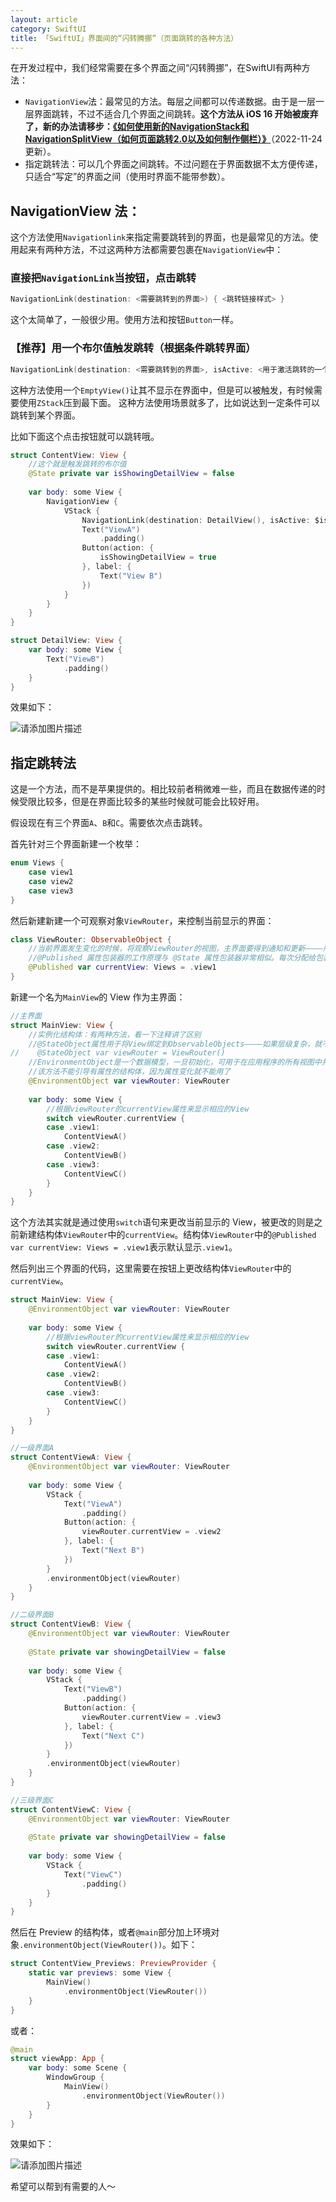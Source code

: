 ```yaml
---
layout: article
category: SwiftUI
title: 「SwiftUI」界面间的“闪转腾挪”（页面跳转的各种方法）
---
```

<!-- excerpt-start -->
在开发过程中，我们经常需要在多个界面之间“闪转腾挪”，在SwiftUI有两种方法：
 - `NavigationView`法：最常见的方法。每层之间都可以传递数据。由于是一层一层界面跳转，不过不适合几个界面之间跳转。**这个方法从 iOS 16 开始被废弃了，新的办法请移步：[《如何使用新的NavigationStack和NavigationSplitView（如何页面跳转2.0以及如何制作侧栏）》](https://blog.csdn.net/qq_33919450/article/details/128010630)**（2022-11-24更新）。
 - 指定跳转法：可以几个界面之间跳转。不过问题在于界面数据不太方便传递，只适合“写定”的界面之间（使用时界面不能带参数）。

## NavigationView 法：

这个方法使用`Navigationlink`来指定需要跳转到的界面，也是最常见的方法。使用起来有两种方法，不过这两种方法都需要包裹在`NavigationView`中：
### 直接把`NavigationLink`当按钮，点击跳转
```swift
NavigationLink(destination: <需要跳转到的界面>) { <跳转链接样式> }
```
这个太简单了，一般很少用。使用方法和按钮`Button`一样。

### 【推荐】用一个布尔值触发跳转（根据条件跳转界面）
```swift
NavigationLink(destination: <需要跳转到的界面>, isActive: <用于激活跳转的一个布尔值>) { EmptyView() }
```
这种方法使用一个`EmptyView()`让其不显示在界面中，但是可以被触发，有时候需要使用`ZStack`压到最下面。
这种方法使用场景就多了，比如说达到一定条件可以跳转到某个界面。

比如下面这个点击按钮就可以跳转哦。
```swift
struct ContentView: View {
	//这个就是触发跳转的布尔值
    @State private var isShowingDetailView = false
    
    var body: some View {
        NavigationView {
            VStack {
                NavigationLink(destination: DetailView(), isActive: $isShowingDetailView) { EmptyView() }
                Text("ViewA")
                    .padding()
                Button(action: {
                    isShowingDetailView = true
                }, label: {
                    Text("View B")
                })
            }
        }
    }
}

struct DetailView: View {
    var body: some View {
        Text("ViewB")
            .padding()
    }
}
```
效果如下：

![请添加图片描述](/assets/images/2a83f4b57f1245df8b9c97f17762b17f.gif)

## 指定跳转法

这是一个方法，而不是苹果提供的。相比较前者稍微难一些，而且在数据传递的时候受限比较多，但是在界面比较多的某些时候就可能会比较好用。

假设现在有三个界面`A`、`B`和`C`。需要依次点击跳转。

首先针对三个界面新建一个枚举：

```swift
enum Views {
    case view1
    case view2
    case view3
}
```

然后新建新建一个可观察对象`ViewRouter`，来控制当前显示的界面：

```swift
class ViewRouter: ObservableObject {
    //当前界面发生变化的时候，将观察ViewRouter的视图，主界面要得到通知和更新————所以需要用@Published属性来wrap
    //@Published 属性包装器的工作原理与 @State 属性包装器非常相似。每次分配给包装的属性的值发生变化时，每个观察中视图都会重新渲染。
    @Published var currentView: Views = .view1
}
```

新建一个名为`MainView`的 View 作为主界面：

```swift
//主界面
struct MainView: View {
    //实例化结构体：有两种方法，看一下注释讲了区别
    //@StateObject属性用于将View绑定到ObservableObjects————如果层级复杂，就不够用了，需要使用@EnvironmentObject
//    @StateObject var viewRouter = ViewRouter()
    //EnvironmentObject是一个数据模型，一旦初始化，可用于在应用程序的所有视图中共享信息————是由可观察对象创建的
    //该方法不能引导有属性的结构体，因为属性变化就不能用了
    @EnvironmentObject var viewRouter: ViewRouter
    
    var body: some View {
        //根据viewRouter的currentView属性来显示相应的View
        switch viewRouter.currentView {
        case .view1:
            ContentViewA()
        case .view2:
            ContentViewB()
        case .view3:
            ContentViewC()
        }
    }
}
```
这个方法其实就是通过使用`switch`语句来更改当前显示的 View，被更改的则是之前新建结构体`ViewRouter`中的`currentView`。结构体`ViewRouter`中的`@Published var currentView: Views = .view1`表示默认显示`.view1`。

然后列出三个界面的代码，这里需要在按钮上更改结构体`ViewRouter`中的`currentView`。

```swift
struct MainView: View {
    @EnvironmentObject var viewRouter: ViewRouter
    
    var body: some View {
        //根据viewRouter的currentView属性来显示相应的View
        switch viewRouter.currentView {
        case .view1:
            ContentViewA()
        case .view2:
            ContentViewB()
        case .view3:
            ContentViewC()
        }
    }
}

//一级界面A
struct ContentViewA: View {
    @EnvironmentObject var viewRouter: ViewRouter
    
    var body: some View {
        VStack {
            Text("ViewA")
                .padding()
            Button(action: {
                viewRouter.currentView = .view2
            }, label: {
                Text("Next B")
            })
        }
        .environmentObject(viewRouter)
    }
}

//二级界面B
struct ContentViewB: View {
    @EnvironmentObject var viewRouter: ViewRouter
    
    @State private var showingDetailView = false
    
    var body: some View {
        VStack {
            Text("ViewB")
                .padding()
            Button(action: {
                viewRouter.currentView = .view3
            }, label: {
                Text("Next C")
            })
        }
        .environmentObject(viewRouter)
    }
}

//三级界面C
struct ContentViewC: View {
    @EnvironmentObject var viewRouter: ViewRouter
    
    @State private var showingDetailView = false
    
    var body: some View {
        VStack {
            Text("ViewC")
                .padding()
        }
    }
}
```

然后在 Preview 的结构体，或者`@main`部分加上环境对象`.environmentObject(ViewRouter())`。如下：

```swift
struct ContentView_Previews: PreviewProvider {
    static var previews: some View {
        MainView()
            .environmentObject(ViewRouter())
    }
}
```
或者：

```swift
@main
struct viewApp: App {
    var body: some Scene {
        WindowGroup {
            MainView()
                .environmentObject(ViewRouter())
        }
    }
}
```
效果如下：

![请添加图片描述](/assets/images/01b510bb0324429d948c52aba7f41de1.gif)

希望可以帮到有需要的人～
